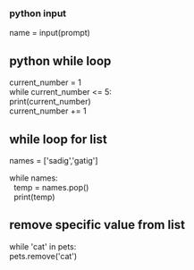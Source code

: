 ### python input
name = input(prompt)
## python while loop
current_number = 1  
while current_number <= 5:  
  print(current_number)  
  current_number += 1  
## while loop for list
names = ['sadig','gatig']   

while names:  
   &nbsp; temp =  names.pop()  
   &nbsp; print(temp) 
## remove specific value from list
while 'cat' in pets:  
pets.remove('cat')